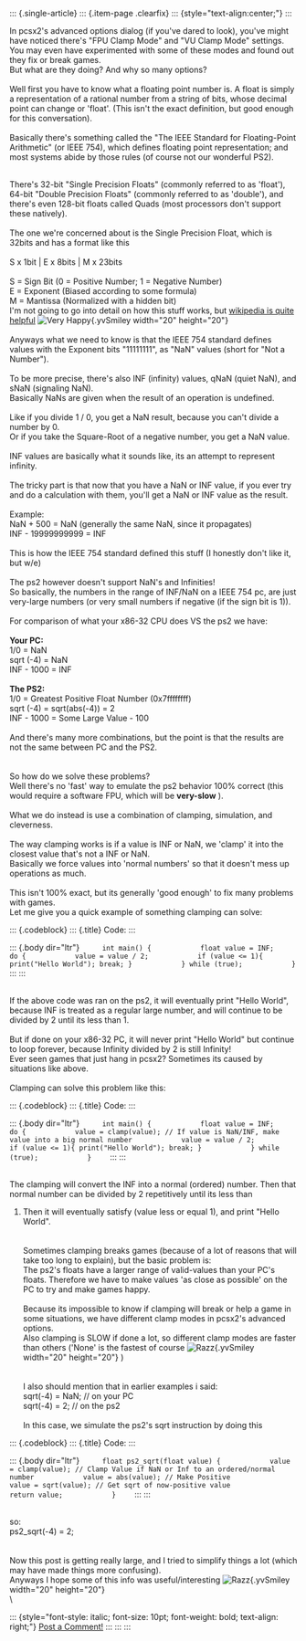 ::: {.single-article}
::: {.item-page .clearfix}
::: {style="text-align:center;"}
:::

In pcsx2\'s advanced options dialog (if you\'ve dared to look), you\'ve
might have noticed there\'s \"FPU Clamp Mode\" and \"VU Clamp Mode\"
settings. You may even have experimented with some of these modes and
found out they fix or break games.\
But what are they doing? And why so many options?\
\
Well first you have to know what a floating point number is. A float is
simply a representation of a rational number from a string of bits,
whose decimal point can change or \'float\'. (This isn\'t the exact
definition, but good enough for this conversation).\
\
Basically there\'s something called the \"The IEEE Standard for
Floating-Point Arithmetic\" (or IEEE 754), which defines floating point
representation; and most systems abide by those rules (of course not our
wonderful PS2).

\
There\'s 32-bit \"Single Precision Floats\" (commonly referred to as
\'float\'), 64-bit \"Double Precision Floats\" (commonly referred to as
\'double\'), and there\'s even 128-bit floats called Quads (most
processors don\'t support these natively).\
\
The one we\'re concerned about is the Single Precision Float, which is
32bits and has a format like this\
\
S x 1bit \| E x 8bits \| M x 23bits\
\
S = Sign Bit (0 = Positive Number; 1 = Negative Number)\
E = Exponent (Biased according to some formula)\
M = Mantissa (Normalized with a hidden bit)\
I\'m not going to go into detail on how this stuff works, but [wikipedia
is quite
helpful](http://en.wikipedia.org/wiki/IEEE_754-1985#Single-precision_32-bit)
![Very
Happy](https://pcsx2.net/images/stories/frontend/smilies/biggrin.gif){.yvSmiley
width="20" height="20"}\
\
Anyways what we need to know is that the IEEE 754 standard defines
values with the Exponent bits \"11111111\", as \"NaN\" values (short for
\"Not a Number\").\
\
To be more precise, there\'s also INF (infinity) values, qNaN (quiet
NaN), and sNaN (signaling NaN).\
Basically NaNs are given when the result of an operation is undefined.\
\
Like if you divide 1 / 0, you get a NaN result, because you can\'t
divide a number by 0.\
Or if you take the Square-Root of a negative number, you get a NaN
value.\
\
INF values are basically what it sounds like, its an attempt to
represent infinity.\
\
The tricky part is that now that you have a NaN or INF value, if you
ever try and do a calculation with them, you\'ll get a NaN or INF value
as the result.\
\
Example:\
NaN + 500 = NaN (generally the same NaN, since it propagates)\
INF - 19999999999 = INF\
\
This is how the IEEE 754 standard defined this stuff (I honestly don\'t
like it, but w/e)\
\
The ps2 however doesn\'t support NaN\'s and Infinities!\
So basically, the numbers in the range of INF/NaN on a IEEE 754 pc, are
just very-large numbers (or very small numbers if negative (if the sign
bit is 1)).\
\
For comparison of what your x86-32 CPU does VS the ps2 we have:\
\
**Your PC:**\
1/0 = NaN\
sqrt (-4) = NaN\
INF - 1000 = INF\
\
**The PS2:**\
1/0 = Greatest Positive Float Number (0x7ffffffff)\
sqrt (-4) = sqrt(abs(-4)) = 2\
INF - 1000 = Some Large Value - 100\
\
And there\'s many more combinations, but the point is that the results
are not the same between PC and the PS2.\
\
\
So how do we solve these problems?\
Well there\'s no \'fast\' way to emulate the ps2 behavior 100% correct
(this would require a software FPU, which will be **very-slow** ).\
\
What we do instead is use a combination of clamping, simulation, and
cleverness.\
\
The way clamping works is if a value is INF or NaN, we \'clamp\' it into
the closest value that\'s not a INF or NaN.\
Basically we force values into \'normal numbers\' so that it doesn\'t
mess up operations as much.\
\
This isn\'t 100% exact, but its generally \'good enough\' to fix many
problems with games.\
Let me give you a quick example of something clamping can solve:

::: {.codeblock}
::: {.title}
Code:
:::

::: {.body dir="ltr"}
`      int main() {            float value = INF;            do {            value = value / 2;            if (value <= 1){ print("Hello World"); break; }            } while (true);            }     `
:::
:::

\
If the above code was ran on the ps2, it will eventually print \"Hello
World\", because INF is treated as a regular large number, and will
continue to be divided by 2 until its less than 1.\
\
But if done on your x86-32 PC, it will never print \"Hello World\" but
continue to loop forever, because Infinity divided by 2 is still
Infinity!\
Ever seen games that just hang in pcsx2? Sometimes its caused by
situations like above.\
\
Clamping can solve this problem like this:

::: {.codeblock}
::: {.title}
Code:
:::

::: {.body dir="ltr"}
`      int main() {            float value = INF;            do {            value = clamp(value); // If value is NaN/INF, make value into a big normal number            value = value / 2;            if (value <= 1){ print("Hello World"); break; }            } while (true);            }     `
:::
:::

\
The clamping will convert the INF into a normal (ordered) number. Then
that normal number can be divided by 2 repetitively until its less than
1. Then it will eventually satisfy (value less or equal 1), and print
\"Hello World\".\
\
\
Sometimes clamping breaks games (because of a lot of reasons that will
take too long to explain), but the basic problem is:\
The ps2\'s floats have a larger range of valid-values than your PC\'s
floats. Therefore we have to make values \'as close as possible\' on the
PC to try and make games happy.\
\
Because its impossible to know if clamping will break or help a game in
some situations, we have different clamp modes in pcsx2\'s advanced
options.\
Also clamping is SLOW if done a lot, so different clamp modes are faster
than others (\'None\' is the fastest of course
![Razz](https://pcsx2.net/images/stories/frontend/smilies/tongue.gif){.yvSmiley
width="20" height="20"} )\
\
\
I also should mention that in earlier examples i said:\
sqrt(-4) = NaN; // on your PC\
sqrt(-4) = 2; // on the ps2\
\
In this case, we simulate the ps2\'s sqrt instruction by doing this

::: {.codeblock}
::: {.title}
Code:
:::

::: {.body dir="ltr"}
`      float ps2_sqrt(float value) {            value = clamp(value); // Clamp Value if NaN or Inf to an ordered/normal number            value = abs(value); // Make Positive            value = sqrt(value); // Get sqrt of now-positive value            return value;            }     `
:::
:::

\
so:\
ps2_sqrt(-4) = 2;\
\
\
Now this post is getting really large, and I tried to simplify things a
lot (which may have made things more confusing).\
Anyways I hope some of this info was useful/interesting
![Razz](https://pcsx2.net/images/stories/frontend/smilies/tongue.gif){.yvSmiley
width="20" height="20"}\
\

::: {style="font-style: italic; font-size: 10pt; font-weight: bold; text-align: right;"}
[Post a Comment!](http://forums.pcsx2.net/thread-9825.html)
:::
:::
:::
